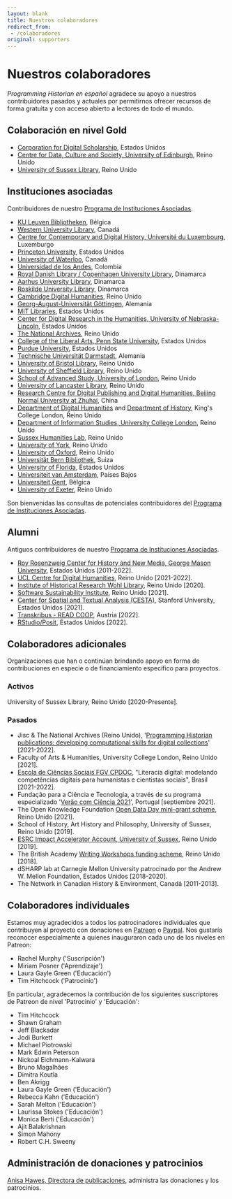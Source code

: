 ```yaml
---
layout: blank
title: Nuestros colaboradores
redirect_from: 
 - /colaboradores
original: supporters
---
```


# Nuestros colaboradores

*Programming Historian en español* agradece su apoyo a nuestros contribuidores pasados y actuales por permitirnos ofrecer recursos de forma gratuita y con acceso abierto a lectores de todo el mundo.

## Colaboración en nivel Gold 
- [Corporation for Digital Scholarship](https://digitalscholar.org/), Estados Unidos
- [Centre for Data, Culture and Society, University of Edinburgh](https://www.cdcs.ed.ac.uk/), Reino Unido
- [University of Sussex Library](https://www.sussex.ac.uk/library/), Reino Unido

## Instituciones asociadas
Contribuidores de nuestro [Programa de Instituciones Asociadas](pia).

- [KU Leuven Bibliotheken](https://bib.kuleuven.be/), Bélgica
- [Western University Library](https://www.lib.uwo.ca/), Canadá
- [Centre for Contemporary and Digital History, Université du Luxembourg](https://www.c2dh.uni.lu/), Luxemburgo
- [Princeton University](https://www.princeton.edu/), Estados Unidos
- [University of Waterloo](https://uwaterloo.ca/), Canadá
- [Universidad de los Andes](https://uniandes.edu.co/), Colombia
- [Royal Danish Library / Copenhagen University Library](https://www.kb.dk), Dinamarca
- [Aarhus University Library](https://library.au.dk/), Dinamarca
- [Roskilde University Library](https://ruc.dk/en/roskilde-university-library), Dinamarca
- [Cambridge Digital Humanities](https://www.cdh.cam.ac.uk/), Reino Unido
- [Georg-August-Universität Göttingen](https://www.uni-goettingen.de/), Alemania
- [MIT Libraries](https://libraries.mit.edu/), Estados Unidos
- [Center for Digital Research in the Humanities, University of Nebraska-Lincoln](http://cdrh.unl.edu/), Estados Unidos
- [The National Archives](https://www.nationalarchives.gov.uk/), Reino Unido
- [College of the Liberal Arts, Penn State University](https://la.psu.edu/), Estados Unidos
- [Purdue University](https://www.purdue.edu/), Estados Unidos
- [Technische Universität Darmstadt](https://www.tu-darmstadt.de/), Alemania
- [University of Bristol Library](http://www.bris.ac.uk/library/), Reino Unido
- [University of Sheffield Library](https://www.sheffield.ac.uk/library), Reino Unido
- [School of Advanced Study, University of London](https://www.sas.ac.uk/), Reino Unido
- [University of Lancaster Library](https://www.lancaster.ac.uk/), Reino Unido
- [Research Centre for Digital Publishing and Digital Humanities, Beijing Normal University at Zhuhai](https://rsgyy.bnu.edu.cn/yjjg/szcbyszrwyjzx/), China
- [Department of Digital Humanities](https://www.kcl.ac.uk/ddh) and [Department of History](https://www.kcl.ac.uk/history), King's College London, Reino Unido
- [Department of Information Studies, University College London](https://www.ucl.ac.uk/information-studies/), Reino Unido
- [Sussex Humanities Lab](https://www.sussex.ac.uk/research/centres/sussex-humanities-lab/), Reino Unido
- [University of York](https://www.york.ac.uk/), Reino Unido
- [University of Oxford](https://www.ox.ac.uk), Reino Unido
- [Universität Bern Bibliothek](https://www.ub.unibe.ch/), Suiza
- [University of Florida](https://www.ufl.edu/), Estados Unidos
- [Universiteit van Amsterdam](https://www.uva.nl/), Países Bajos
- [Universiteit Gent](https://www.ugent.be/), Bélgica
- [University of Exeter](https://www.exeter.ac.uk/), Reino Unido

Son bienvenidas las consultas de potenciales contribuidores del [Programa de Instituciones Asociadas](pia).

## Alumni
Antiguos contribuidores de nuestro [Programa de Instituciones Asociadas](pia).

- [Roy Rosenzweig Center for History and New Media, George Mason University](https://rrchnm.org/), Estados Unidos [2011-2022].
- [UCL Centre for Digital Humanities](https://www.ucl.ac.uk/digital-humanities/), Reino Unido [2021-2022].
- [Institute of Historical Research Wohl Library](https://www.history.ac.uk/library-digital), Reino Unido [2020].
- [Software Sustainability Institute](https://www.software.ac.uk/), Reino Unido [2021].
- [Center for Spatial and Textual Analysis (CESTA)](https://cesta.stanford.edu/), Stanford University, Estados Unidos [2021].
- [Transkribus - READ COOP](https://readcoop.eu/), Austria [2022].
- [RStudio/Posit](https://posit.co/), Estados Unidos [2022].

## Colaboradores adicionales
Organizaciones que han o continúan brindando apoyo en forma de contribuciones en especie o de financiamiento específico para proyectos.

### Activos
University of Sussex Library, Reino Unido [2020-Presente].

### Pasados
- Jisc & The National Archives (Reino Unido), '[Programming Historian publications: developing computational skills for digital collections](https://research.jiscinvolve.org/wp/2021/07/23/boost-your-skills-in-working-with-digital-collections/)' [2021-2022].
- Faculty of Arts & Humanities, University College London, Reino Unido [2021].
- [Escola de Ciências Sociais FGV CPDOC](https://portal.fgv.br), "Literacia digital: modelando competências digitais para humanistas e cientistas sociais", Brasil [2021-2022].
- Fundação para a Ciência e Tecnologia, a través de su programa especializado '[Verão com Ciência 2021](https://www.uevora.pt/investigar/projetos?id=5261)', Portugal [septiembre 2021].
- The Open Knowledge Foundation [Open Data Day mini-grant scheme](https://blog.okfn.org/2021/02/12/meet-the-organisations-receiving-open-data-day-2021-mini-grants/), Reino Unido [2021].
- School of History, Art History and Philosophy, University of Sussex, Reino Unido [2019].
- [ESRC Impact Accelerator Account, University of Sussex](http://www.sussex.ac.uk/staff/research/rqi/rqi_information_and_support/rqi_impact_funding/if-esrciaa/), Reino Unido [2019].
- The British Academy [Writing Workshops funding scheme](https://www.thebritishacademy.ac.uk/projects/writing-workshops-2018-digital-humanities/), Reino Unido [2018].
- dSHARP lab at Carnegie Mellon University patrocinado por the Andrew W. Mellon Foundation, Estados Unidos [2018-2020].
- The Network in Canadian History & Environment, Canadá [2011-2013].

## Colaboradores individuales

Estamos muy agradecidos a todos los patrocinadores individuales que contribuyen al proyecto con donaciones en [Patreon](https://www.patreon.com/theprogramminghistorian) o [Paypal](https://www.paypal.com/cgi-bin/webscr?cmd=_s-xclick&hosted_button_id=7BGHUZRVS4LYL&source=url). Nos gustaría reconocer especialmente a quienes inauguraron cada uno de los niveles en Patreon:

- Rachel Murphy ('Suscripción')
- Miriam Posner ('Aprendizaje')
- Laura Gayle Green ('Educación')
- Tim Hitchcock ('Patrocinio')

En particular, agradecemos la contribución de los siguientes suscriptores de Patreon de nivel 'Patrocinio' y 'Educación':

- Tim Hitchcock
- Shawn Graham
- Jeff Blackadar
- Jodi Burkett
- Michael Piotrowski
- Mark Edwin Peterson
- Nickoal Eichmann-Kalwara
- Bruno Magalhães
- Dimitra Koutla
- Ben Akrigg
- Laura Gayle Green ('Educación')
- Rebecca Kahn ('Educación')
- Sarah Melton ('Educación')
- Laurissa Stokes ('Educación')
- Monica Berti ('Educación')
- Ajit Balakrishnan
- Simon Mahony
- Robert C.H. Sweeny

## Administración de donaciones y patrocinios

[Anisa Hawes, Directora de publicaciones](mailto:admin@programminghistorian.org), administra las donaciones y los patrocinios.
